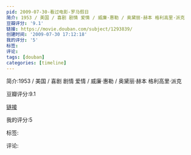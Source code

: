 ```yaml
---
pid: 2009-07-30-看过电影-罗马假日
简介: 1953 / 美国 / 喜剧 剧情 爱情 / 威廉·惠勒 / 奥黛丽·赫本 格利高里·派克
豆瓣评分: '9.1'
链接: https://movie.douban.com/subject/1293839/
创建时间: '2009-07-30 17:12:18'
我的评分: '5'
标签:
评论:
tags: [douban]
categories: [timeline]
---
```

简介:1953 / 美国 / 喜剧 剧情 爱情 / 威廉·惠勒 / 奥黛丽·赫本 格利高里·派克

豆瓣评分:9.1

[链接](https://movie.douban.com/subject/1293839/)

我的评分:5

标签:

评论:

